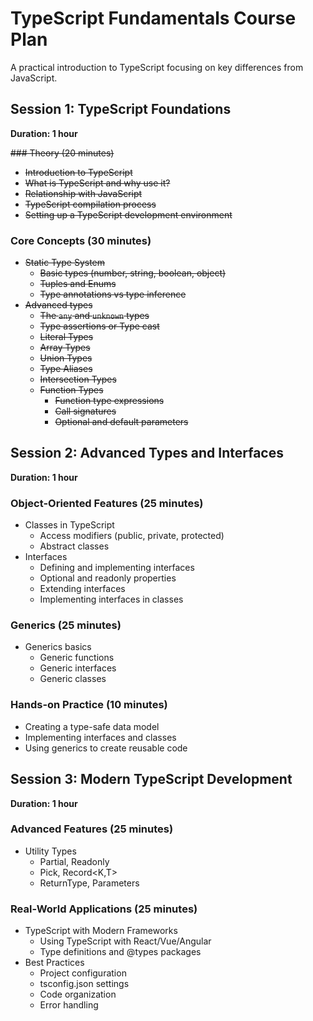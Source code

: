 # TypeScript Fundamentals Course Plan
A practical introduction to TypeScript focusing on key differences from JavaScript.

## Session 1: TypeScript Foundations
**Duration: 1 hour**

~~### Theory (20 minutes)~~
  - ~~Introduction to TypeScript~~
  - ~~What is TypeScript and why use it?~~
  - ~~Relationship with JavaScript~~
  - ~~TypeScript compilation process~~
  - ~~Setting up a TypeScript development environment~~

### Core Concepts (30 minutes)
- ~~Static Type System~~
  - ~~Basic types (number, string, boolean, object)~~
  - ~~Tuples and Enums~~
  - ~~Type annotations vs type inference~~
- ~~Advanced types~~
  - ~~The `any` and `unknown` types~~
  - ~~Type assertions or Type cast~~
  - ~~Literal Types~~
  - ~~Array Types~~
  - ~~Union Types~~
  - ~~Type Aliases~~
  - ~~Intersection Types~~
  - ~~Function Types~~
    - ~~Function type expressions~~
    - ~~Call signatures~~
    - ~~Optional and default parameters~~


## Session 2: Advanced Types and Interfaces
**Duration: 1 hour**

### Object-Oriented Features (25 minutes)
- Classes in TypeScript
  - Access modifiers (public, private, protected)
  - Abstract classes
- Interfaces
  - Defining and implementing interfaces
  - Optional and readonly properties
  - Extending interfaces
  - Implementing interfaces in classes

### Generics (25 minutes)
- Generics basics
  - Generic functions
  - Generic interfaces
  - Generic classes

### Hands-on Practice (10 minutes)
- Creating a type-safe data model
- Implementing interfaces and classes
- Using generics to create reusable code

## Session 3: Modern TypeScript Development
**Duration: 1 hour**

### Advanced Features (25 minutes)
- Utility Types
  - Partial<T>, Readonly<T>
  - Pick<T>, Record<K,T>
  - ReturnType<T>, Parameters<T>

### Real-World Applications (25 minutes)
- TypeScript with Modern Frameworks
  - Using TypeScript with React/Vue/Angular
  - Type definitions and @types packages
- Best Practices
  - Project configuration
  - tsconfig.json settings
  - Code organization
  - Error handling
